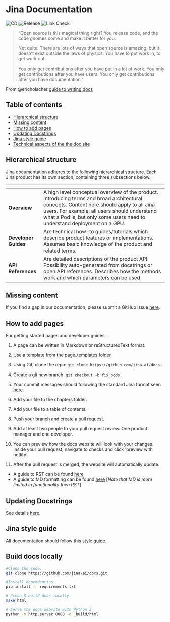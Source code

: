 # Jina Documentation

![CD](https://github.com/jina-ai/docs/workflows/CD/badge.svg?branch=master)
![Release](https://github.com/jina-ai/docs/workflows/Release/badge.svg?branch=master)
![Link Check](https://github.com/jina-ai/docs/workflows/Linkcheck/badge.svg?branch=master)

> “Open source is this magical thing right? You release code, and the code gnomes come and make it better for you.
>
> Not quite.
> There are lots of ways that open source is amazing, but it doesn’t exist outside the laws of physics. You have to put work in, to get work out.
>
>You only get contributions after you have put in a lot of work.
>You only get contributions after you have users.
>You only get contributions after you have documentation.”
>
From @ericholscher [guide to writing docs](https://www.writethedocs.org/guide/writing/beginners-guide-to-docs/)

## Table of contents
* [Hierarchical structure](#hierarchical-structure)
* [Missing content](#missing-content)
* [How to add pages](#how-to-add-pages)
* [Updating Docstrings](#updating-docstrings)
* [Jina style guide](#jina-style-guide)
* [Technical aspects of the the doc site](#technical-aspects-of-the-the-doc-site)

## Hierarchical structure

Jina documentation adheres to the following hierarchical structure. Each Jina product has its own section, containing three subsections below.

| <!-- -->    | <!-- -->    |
|-------------|-------------|
| **Overview** |A high level conceptual overview of the product. Introducing terms and broad architectural concepts. Content here should apply to all Jina users. For example, all users should understand what a Pod is, but only some users need to understand deployment on a GPU.|
 |**Developer Guides**  | Are technical how-to guides/tutorials which describe product features or implementations. Assumes basic knowledge of the product and related terms. |
| **API References**| Are detailed descriptions of the product API. Possibility auto-generated from docstrings or open API references. Describes how the methods work and which parameters can be used.  |


## Missing content

If you find a gap in our documentation, please submit a GitHub issue [here](https://github.com/jina-ai/docs).

## How to add pages

For getting started pages and developer guides:

1.  A page can be written in Markdown or reStructuredText format.

2.  Use a template from the [page_templates](https://github.com/jina-ai/docs/tree/master/page_templates) folder.

3.  Using Git, clone the repo: `git clone https://github.com/jina-ai/docs` .

4.  Create a git new branch: `git checkout -b fix_pods` .

5. Your commit messages should following the standard Jina format seen [here](https://github.com/jina-ai/jina#contributing).

5.  Add your file to the chapters folder.

6.  Add your file to a table of contents.

8.  Push your branch and create a pull request.

9.  Add at least two people to your pull request review. One product manager and one developer.

10.  You can preview how the docs website will look with your changes. Inside your pull request, navigate to checks and click 'preview with netlify'.

11.  After the pull request is merged, the website will automatically update.

* A guide to RST can be found [here](https://bashtage.github.io/sphinx-material/rst-cheatsheet/rst-cheatsheet.html)
*  A guide to MD formatting can be found [here](https://github.com/adam-p/markdown-here/wiki/Markdown-Cheatsheet) [*Note that MD is more limited in functionality then RST*]

## Updating Docstrings

See details [here](https://docs.jina.ai/chapters/docstring.html).

## Jina style guide

All documentation should follow this [style guide](https://github.com/jina-ai/docs/blob/master/page_templates/style_guide.md).

## Build docs locally


```bash
#Clone the code.
git clone https://github.com/jina-ai/docs.git

#Install dependencies.
pip install -r requirements.txt

# Clean & build docs locally
make html

# Serve the docs website with Python 3
python -m http.server 8080 -d _build/html
```
